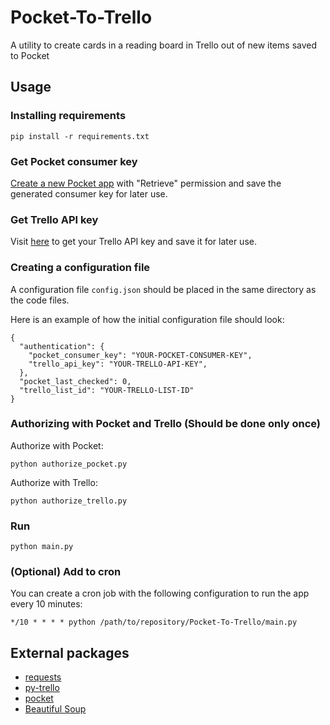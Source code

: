 # Pocket-To-Trello
A utility to create cards in a reading board in Trello out of new items saved to Pocket

## Usage

### Installing requirements
```
pip install -r requirements.txt
```

### Get Pocket consumer key
[Create a new Pocket app](https://getpocket.com/developer/apps/new) with "Retrieve" permission and save the generated consumer key for later use.

### Get Trello API key
Visit [here](https://trello.com/app-key) to get your Trello API key and save it for later use.

### Creating a configuration file
A configuration file `config.json` should be placed in the same directory as the code files.

Here is an example of how the initial configuration file should look:
```
{
  "authentication": {
    "pocket_consumer_key": "YOUR-POCKET-CONSUMER-KEY",
    "trello_api_key": "YOUR-TRELLO-API-KEY",
  },
  "pocket_last_checked": 0,
  "trello_list_id": "YOUR-TRELLO-LIST-ID"
}
```

### Authorizing with Pocket and Trello (Should be done only once)
Authorize with Pocket:
```
python authorize_pocket.py
```
Authorize with Trello:
```
python authorize_trello.py
```

### Run
```
python main.py
```

### (Optional) Add to cron
You can create a cron job with the following configuration to run the app every 10 minutes:
```
*/10 * * * * python /path/to/repository/Pocket-To-Trello/main.py
```

## External packages
* [requests](http://docs.python-requests.org/en/master/)
* [py-trello](https://github.com/sarumont/py-trello)
* [pocket](https://github.com/tapanpandita/pocket)
* [Beautiful Soup](https://www.crummy.com/software/BeautifulSoup/)

